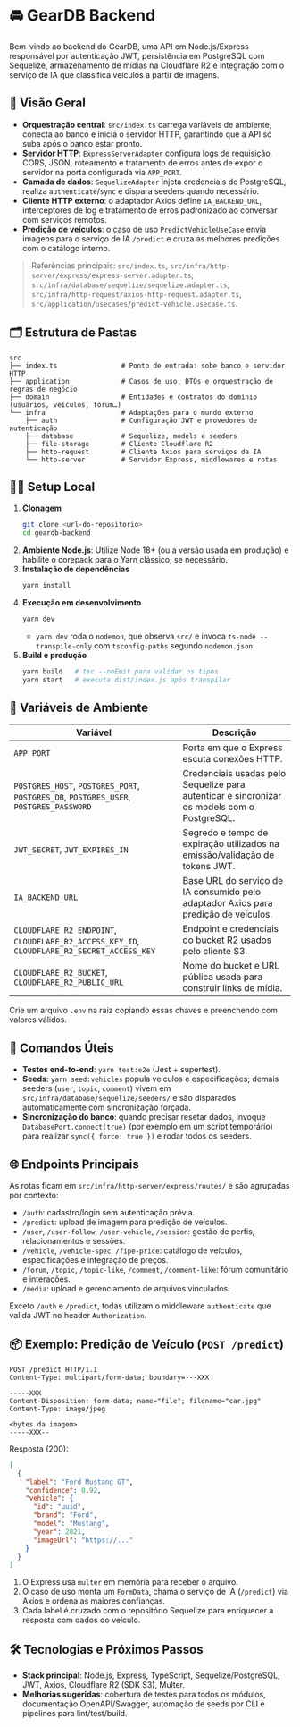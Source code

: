 # 🚘 GearDB Backend

Bem-vindo ao backend do GearDB, uma API em Node.js/Express responsável por autenticação JWT, persistência em PostgreSQL com Sequelize, armazenamento de mídias na Cloudflare R2 e integração com o serviço de IA que classifica veículos a partir de imagens.

## 🚀 Visão Geral
- **Orquestração central**: `src/index.ts` carrega variáveis de ambiente, conecta ao banco e inicia o servidor HTTP, garantindo que a API só suba após o banco estar pronto.
- **Servidor HTTP**: `ExpressServerAdapter` configura logs de requisição, CORS, JSON, roteamento e tratamento de erros antes de expor o servidor na porta configurada via `APP_PORT`.
- **Camada de dados**: `SequelizeAdapter` injeta credenciais do PostgreSQL, realiza `authenticate`/`sync` e dispara seeders quando necessário.
- **Cliente HTTP externo**: o adaptador Axios define `IA_BACKEND_URL`, interceptores de log e tratamento de erros padronizado ao conversar com serviços remotos.
- **Predição de veículos**: o caso de uso `PredictVehicleUseCase` envia imagens para o serviço de IA `/predict` e cruza as melhores predições com o catálogo interno.

> Referências principais: `src/index.ts`, `src/infra/http-server/express/express-server.adapter.ts`, `src/infra/database/sequelize/sequelize.adapter.ts`, `src/infra/http-request/axios-http-request.adapter.ts`, `src/application/usecases/predict-vehicle.usecase.ts`.

## 🗂 Estrutura de Pastas
```text
src
├── index.ts                # Ponto de entrada: sobe banco e servidor HTTP
├── application             # Casos de uso, DTOs e orquestração de regras de negócio
├── domain                  # Entidades e contratos do domínio (usuários, veículos, fórum…)
└── infra                   # Adaptações para o mundo externo
    ├── auth                # Configuração JWT e provedores de autenticação
    ├── database            # Sequelize, models e seeders
    ├── file-storage        # Cliente Cloudflare R2
    ├── http-request        # Cliente Axios para serviços de IA
    └── http-server         # Servidor Express, middlewares e rotas
```

## 🧑‍💻 Setup Local
1. **Clonagem**
   ```bash
   git clone <url-do-repositorio>
   cd geardb-backend
   ```
2. **Ambiente Node.js**: Utilize Node 18+ (ou a versão usada em produção) e habilite o corepack para o Yarn clássico, se necessário.
3. **Instalação de dependências**
   ```bash
   yarn install
   ```
4. **Execução em desenvolvimento**
   ```bash
   yarn dev
   ```
   - `yarn dev` roda o `nodemon`, que observa `src/` e invoca `ts-node --transpile-only` com `tsconfig-paths` segundo `nodemon.json`.
5. **Build e produção**
   ```bash
   yarn build   # tsc --noEmit para validar os tipos
   yarn start   # executa dist/index.js após transpilar
   ```

## 🔐 Variáveis de Ambiente
| Variável | Descrição |
| --- | --- |
| `APP_PORT` | Porta em que o Express escuta conexões HTTP. |
| `POSTGRES_HOST`, `POSTGRES_PORT`, `POSTGRES_DB`, `POSTGRES_USER`, `POSTGRES_PASSWORD` | Credenciais usadas pelo Sequelize para autenticar e sincronizar os models com o PostgreSQL. |
| `JWT_SECRET`, `JWT_EXPIRES_IN` | Segredo e tempo de expiração utilizados na emissão/validação de tokens JWT. |
| `IA_BACKEND_URL` | Base URL do serviço de IA consumido pelo adaptador Axios para predição de veículos. |
| `CLOUDFLARE_R2_ENDPOINT`, `CLOUDFLARE_R2_ACCESS_KEY_ID`, `CLOUDFLARE_R2_SECRET_ACCESS_KEY` | Endpoint e credenciais do bucket R2 usados pelo cliente S3. |
| `CLOUDFLARE_R2_BUCKET`, `CLOUDFLARE_R2_PUBLIC_URL` | Nome do bucket e URL pública usada para construir links de mídia. |

Crie um arquivo `.env` na raiz copiando essas chaves e preenchendo com valores válidos.

## 🧰 Comandos Úteis
- **Testes end-to-end**: `yarn test:e2e` (Jest + supertest).
- **Seeds**: `yarn seed:vehicles` popula veículos e especificações; demais seeders (`user`, `topic`, `comment`) vivem em `src/infra/database/sequelize/seeders/` e são disparados automaticamente com sincronização forçada.
- **Sincronização do banco**: quando precisar resetar dados, invoque `DatabasePort.connect(true)` (por exemplo em um script temporário) para realizar `sync({ force: true })` e rodar todos os seeders.

## 🌐 Endpoints Principais
As rotas ficam em `src/infra/http-server/express/routes/` e são agrupadas por contexto:
- `/auth`: cadastro/login sem autenticação prévia.
- `/predict`: upload de imagem para predição de veículos.
- `/user`, `/user-follow`, `/user-vehicle`, `/session`: gestão de perfis, relacionamentos e sessões.
- `/vehicle`, `/vehicle-spec`, `/fipe-price`: catálogo de veículos, especificações e integração de preços.
- `/forum`, `/topic`, `/topic-like`, `/comment`, `/comment-like`: fórum comunitário e interações.
- `/media`: upload e gerenciamento de arquivos vinculados.

Exceto `/auth` e `/predict`, todas utilizam o middleware `authenticate` que valida JWT no header `Authorization`.

## 📦 Exemplo: Predição de Veículo (`POST /predict`)
```http
POST /predict HTTP/1.1
Content-Type: multipart/form-data; boundary=---XXX

-----XXX
Content-Disposition: form-data; name="file"; filename="car.jpg"
Content-Type: image/jpeg

<bytes da imagem>
-----XXX--
```
Resposta (200):
```json
[
  {
    "label": "Ford Mustang GT",
    "confidence": 0.92,
    "vehicle": {
      "id": "uuid",
      "brand": "Ford",
      "model": "Mustang",
      "year": 2021,
      "imageUrl": "https://..."
    }
  }
]
```
1. O Express usa `multer` em memória para receber o arquivo.
2. O caso de uso monta um `FormData`, chama o serviço de IA (`/predict`) via Axios e ordena as maiores confianças.
3. Cada label é cruzado com o repositório Sequelize para enriquecer a resposta com dados do veículo.

## 🛠 Tecnologias e Próximos Passos
- **Stack principal**: Node.js, Express, TypeScript, Sequelize/PostgreSQL, JWT, Axios, Cloudflare R2 (SDK S3), Multer.
- **Melhorias sugeridas**: cobertura de testes para todos os módulos, documentação OpenAPI/Swagger, automação de seeds por CLI e pipelines para lint/test/build.
